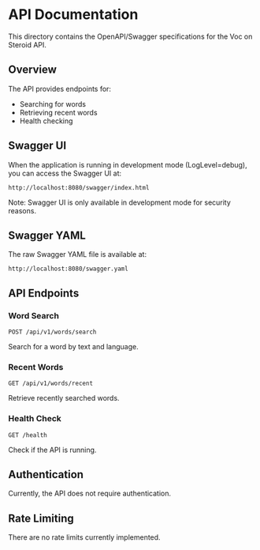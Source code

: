 # API Documentation

This directory contains the OpenAPI/Swagger specifications for the Voc on Steroid API.

## Overview

The API provides endpoints for:
- Searching for words
- Retrieving recent words
- Health checking

## Swagger UI

When the application is running in development mode (LogLevel=debug), you can access the Swagger UI at:

```
http://localhost:8080/swagger/index.html
```

Note: Swagger UI is only available in development mode for security reasons.

## Swagger YAML

The raw Swagger YAML file is available at:

```
http://localhost:8080/swagger.yaml
```

## API Endpoints

### Word Search

```
POST /api/v1/words/search
```

Search for a word by text and language.

### Recent Words

```
GET /api/v1/words/recent
```

Retrieve recently searched words.

### Health Check

```
GET /health
```

Check if the API is running.

## Authentication

Currently, the API does not require authentication.

## Rate Limiting

There are no rate limits currently implemented.
